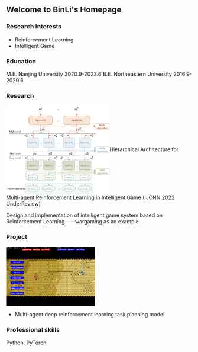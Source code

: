 ## Welcome to BinLi's Homepage

### Research Interests
- Reinforcement Learning
- Intelligent Game

### Education
M.E. Nanjing University 2020.9-2023.6
B.E. Northeastern University 2016.9-2020.6

### Research
<img src="./h-model.jpg" width = "280" height = "240" alt="wargame" align=center />Hierarchical Architecture for Multi-agent Reinforcement Learning in Intelligent Game (IJCNN 2022 UnderReview)

Design and implementation of intelligent game system based on Reinforcement Learning——wargaming as an example


### Project
<img src="./wargame.png" width = "240" height = "160" alt="wargame" align=center /> <ul><li>Multi-agent deep reinforcement learning task planning model</li>
</ul>

### Professional skills
Python, PyTorch
